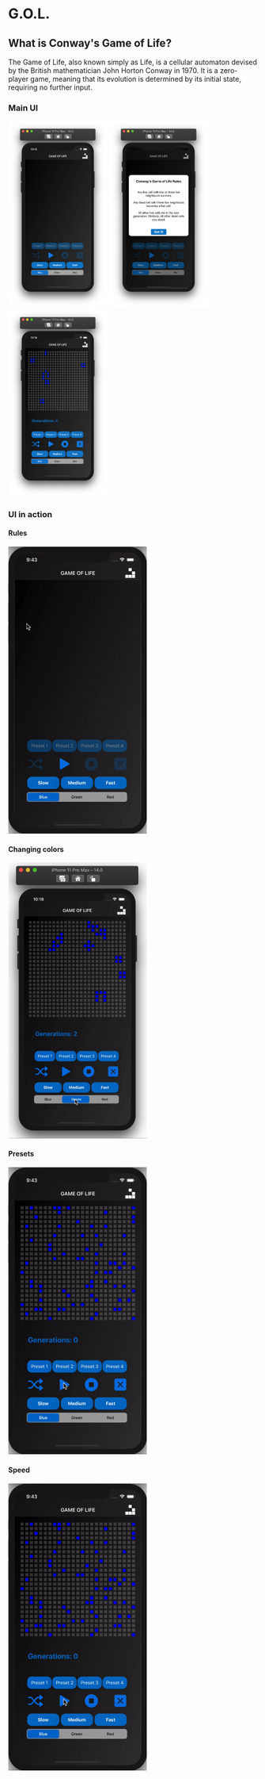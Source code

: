 # G.O.L.

## What is Conway's Game of Life?
 
The Game of Life, also known simply as Life, is a cellular automaton devised by the British mathematician John Horton Conway in 1970. It is a zero-player game, meaning that its evolution is determined by its initial state, requiring no further input.

### Main UI
<p float="left">
  <img src="https://github.com/FabiolaSaga/GOL/blob/main/GOL/ImagesAndDemo/Screen%20Shot%202020-10-23%20at%2010.15.00%20AM.png" width="200" />
  <img src="https://github.com/FabiolaSaga/GOL/blob/main/GOL/ImagesAndDemo/Screen%20Shot%202020-10-23%20at%2010.15.34%20AM.png" width="200" /> 
  <img src="https://github.com/FabiolaSaga/GOL/blob/main/GOL/ImagesAndDemo/Screen%20Shot%202020-10-23%20at%2010.16.58%20AM.png" width="200" />
</p>

### UI in action

#### Rules
<p float="left">
  <img src="https://github.com/FabiolaSaga/GOL/blob/main/rules.gif" width="280" />
  </p>
  
#### Changing colors
<p float="left">
  <img src="https://github.com/FabiolaSaga/GOL/blob/main/GOL/ImagesAndDemo/colors.gif" width="280" />
  </p>
  
#### Presets
<p float="left">
  <img src="https://github.com/FabiolaSaga/GOL/blob/main/colors.gif" width="280" />
  </p>

#### Speed
 <p float="left">
  <img src="https://github.com/FabiolaSaga/GOL/blob/main/colors.gif" width="280" />
  </p>

